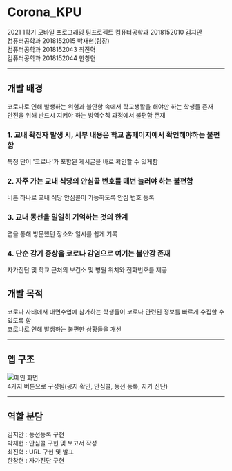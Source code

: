 # Corona_KPU
2021 1학기 모바일 프로그래밍 팀프로젝트
컴퓨터공학과 2018152010 김지안  
컴퓨터공학과 2018152015 박재현(팀장)  
컴퓨터공학과 2018152043 최진혁  
컴퓨터공학과 2018152044 한창현  
***
## 개발 배경
코로나로 인해 발생하는 위험과 불안함 속에서 학교생활을 해야만 하는 학생들 존재  
안전을 위해 반드시 지켜야 하는 방역수칙 과정에서 불편함 존재  
### 1. 교내 확진자 발생 시, 세부 내용은 학교 홈페이지에서 확인해야하는 불편함  
특정 단어 '코로나'가 포함된 게시글을 바로 확인할 수 있게함  
### 2. 자주 가는 교내 식당의 안심콜 번호를 매번 눌러야 하는 불편함  
버튼 하나로 교내 식당 안심콜이 가능하도록 안심 번호 등록  
### 3. 교내 동선을 일일히 기억하는 것의 한계  
앱을 통해 방문했던 장소와 일시를 쉽게 기록  
### 4. 단순 감기 증상을 코로나 감염으로 여기는 불안감 존재  
자가진단 및 학교 근처의 보건소 및 병원 위치와 전화번호를 제공  
## 개발 목적  
코로나 사태에서 대면수업에 참가하는 학생들이 코로나 관련된 정보를 빠르게 수집할 수 있도록 함  
코로나로 인해 발생하는 불편한 상황들을 개선  
***
## 앱 구조  
![메인 화면](https://user-images.githubusercontent.com/59948918/135031013-a8f2f8fd-d020-4da1-85e8-749898145958.PNG)  
4가지 버튼으로 구성됨(공지 확인, 안심콜, 동선 등록, 자가 진단)  
***
## 역할 분담
김지안 : 동선등록 구현  
박재현 : 안심콜 구현 및 보고서 작성  
최진혁 : URL 구현 및 발표  
한창현 : 자가진단 구현  
